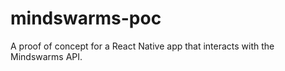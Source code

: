# mindswarms-poc

A proof of concept for a React Native app that interacts with the Mindswarms API.
